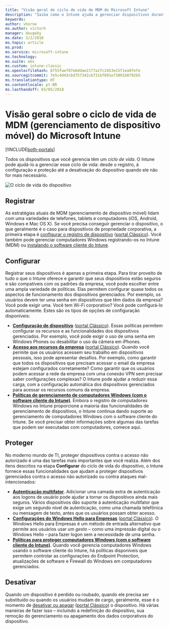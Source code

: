 ```yaml
---
title: "Visão geral do ciclo de vida de MDM do Microsoft Intune"
description: "Saiba como o Intune ajuda a gerenciar dispositivos durante o ciclo de vida – desde o registro à configuração, até a desativação eventual."
keywords: 
author: vhorne
ms.author: victorh
manager: dougeby
ms.date: 3/2/2018
ms.topic: article
ms.prod: 
ms.service: microsoft-intune
ms.technology: 
ms.suite: ems
ms.custom: intune-classic
ms.openlocfilehash: 8755faef07e6ddae2177a2fc2453e15f1ea0fefe
ms.sourcegitcommit: 7e5c4d43cbd757342cb731bf691ef3891b0792b5
ms.translationtype: HT
ms.contentlocale: pt-BR
ms.lasthandoff: 03/05/2018
---
```

# <a name="overview-of-the-microsoft-intune-mobile-device-management-mdm-lifecycle"></a>Visão geral sobre o ciclo de vida de MDM (gerenciamento de dispositivo móvel) do Microsoft Intune

[!INCLUDE[both-portals](./includes/note-for-both-portals.md)]

Todos os dispositivos que você gerencia têm um *ciclo de vida*. O Intune pode ajudá-lo a gerenciar esse ciclo de vida: desde o registro, à configuração e proteção até a desativação do dispositivo quando ele não for mais necessário.

![O ciclo de vida do dispositivo](./media/device-lifecycle.png "o ciclo de vida do dispositivo do Intune")

## <a name="enroll"></a>Registrar
As estratégias atuais de MDM (gerenciamento de dispositivo móvel) lidam com uma variedades de telefones, tablets e computadores (iOS, Android, Windows e Mac OS X). Se você precisa conseguir gerenciar o dispositivo, o que geralmente é o caso para dispositivos de propriedade corporativa, a primeira etapa é [configurar o registro de dispositivo](device-enrollment.md) ([portal Clássico](/intune-classic/deploy-use/enroll-devices-in-microsoft-intune)). Você também pode gerenciar computadores Windows registrando-os no Intune (MDM) ou [instalando o software cliente do Intune](/intune-classic/deploy-use/manage-windows-pcs-with-microsoft-intune).

## <a name="configure"></a>Configurar
Registrar seus dispositivos é apenas a primeira etapa. Para tirar proveito de tudo o que o Intune oferece e garantir que seus dispositivos estão seguros e são compatíveis com os padrões da empresa, você pode escolher entre uma ampla variedade de políticas. Elas permitem configurar quase todos os aspectos de funcionamento dos dispositivos gerenciados. Por exemplo, os usuários devem ter uma senha em dispositivos que têm dados da empresa? Você pode exigir uma. Você tem Wi-Fi corporativo? Você pode configurá-lo automaticamente. Estes são os tipos de opções de configuração disponíveis:

- [**Configuração de dispositivo**](device-profiles.md) ([portal Clássico](/intune-classic/deploy-use/manage-settings-and-features-on-your-devices-with-microsoft-intune-policies)). Essas políticas permitem configurar os recursos e as funcionalidades dos dispositivos gerenciados. Por exemplo, você pode exigir o uso de uma senha em Windows Phones ou desabilitar o uso da câmera em iPhones.
- [**Acesso aos recursos da empresa**](device-profiles.md) ([portal Clássico](/intune-classic/deploy-use/enable-access-to-company-resources-with-microsoft-intune)). Quando você permite que os usuários acessem seu trabalho em dispositivos pessoais, isso pode apresentar desafios. Por exemplo, como garantir que todos os dispositivos que precisam acessar o email da empresa estejam configurados corretamente? Como garantir que os usuários podem acessar a rede da empresa com uma conexão VPN sem precisar saber configurações complexas? O Intune pode ajudar a reduzir essa carga, com a configuração automática dos dispositivos gerenciados para acessar os recursos comuns da empresa.
- [**Políticas de gerenciamento de computadores Windows (com o software cliente do Intune)**](/intune-classic/deploy-use/common-windows-pc-management-tasks-with-the-microsoft-intune-computer-client). Embora o registro de computadores Windows no Intune proporcione a maioria das funcionalidades de gerenciamento de dispositivos, o Intune continua dando suporte ao gerenciamento de computadores Windows com o software cliente do Intune. Se você precisar obter informações sobre algumas das tarefas que podem ser executadas com computadores, comece aqui.

## <a name="protect"></a>Proteger
No moderno mundo de TI, proteger dispositivos contra o acesso não autorizado é uma das tarefas mais importantes que você realiza. Além dos itens descritos na etapa **Configurar** do ciclo de vida do dispositivo, o Intune fornece essas funcionalidades que ajudam a proteger dispositivos gerenciados contra o acesso não autorizado ou contra ataques mal-intencionados:
- [**Autenticação multifator**](/intune-classic/deploy-use/protect-your-devices-with-microsoft-intune). Adicionar uma camada extra de autenticação aos logons de usuário pode ajudar a tornar os dispositivos ainda mais seguros. Vários dispositivos dão suporte à autenticação multifator que exige um segundo nível de autenticação, como uma chamada telefônica ou mensagem de texto, antes que os usuários possam obter acesso.
- [**Configurações do Windows Hello para Empresas**](windows-hello.md) ([portal Clássico](/intune-classic/deploy-use/control-microsoft-passport-settings-on-devices-with-microsoft-intune)). O Windows Hello para Empresas é um método de entrada alternativo que permite aos usuários usar um *gesto* – como uma impressão digital ou o Windows Hello – para fazer logon sem a necessidade de uma senha.
- [**Políticas para proteger computadores Windows (com o software cliente do Intune)**](/intune-classic/deploy-use/policies-to-protect-windows-pcs-in-microsoft-intune). Quando você gerencia computadores Windows usando o software cliente do Intune, há políticas disponíveis que permitem controlar as configurações do Endpoint Protection, atualizações de software e Firewall do Windows em computadores gerenciados.

## <a name="retire"></a>Desativar
Quando um dispositivo é perdido ou roubado, quando ele precisa ser substituído ou quando os usuários mudam de cargo, geralmente, esse é o momento de [desativar ou apagar](device-management.md) ([portal Clássico](/intune-classic/deploy-use/use-remote-wipe-to-help-protect-data-using-microsoft-intune)) o dispositivo. Há várias maneiras de fazer isso – incluindo a redefinição do dispositivo, sua remoção do gerenciamento ou apagamento dos dados corporativos do dispositivo.
